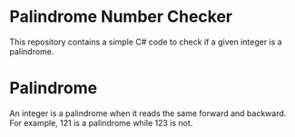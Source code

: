 # Palindrome Number Checker <br />
This repository contains a simple C# code to check if a given integer is a palindrome. <br />
# Palindrome
An integer is a palindrome when it reads the same forward and backward. <br />
For example, 121 is a palindrome while 123 is not.

